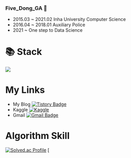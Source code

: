 ### Five_Dong_GA 👋
- 2015.03 ~ 2021.02 Inha University Computer Science
- 2016.04 ~ 2018.01 Auxiliary Police
- 2021 ~ One step to Data Science

# :books: Stack
<img src="https://img.shields.io/badge/Android-3DDC84?style=flat-square&logo=Android&logoColor=white"/>

# My Links
- My Blog [![Tistory Badge](https://img.shields.io/badge/Tech%20Blog-555263?style=flat&logoColor=white)](https://gljhan.tistory.com/)
- Kaggle [![Kaggle](https://kaggle.com/static/images/open-in-kaggle.svg)](https://www.kaggle.com/fivedongga)
- Gmail [![Gmail Badge](https://img.shields.io/badge/Gmail-d14836?style=flat-square&logo=Gmail&logoColor=white&link=mailto:gljhan123@gmail.com)](mailto:gljhan123@gmail.com)

# Algorithm Skill
[![Solved.ac Profile](http://mazassumnida.wtf/api/v2/generate_badge?boj=gljhan)](https://solved.ac/gljhan/)
[
